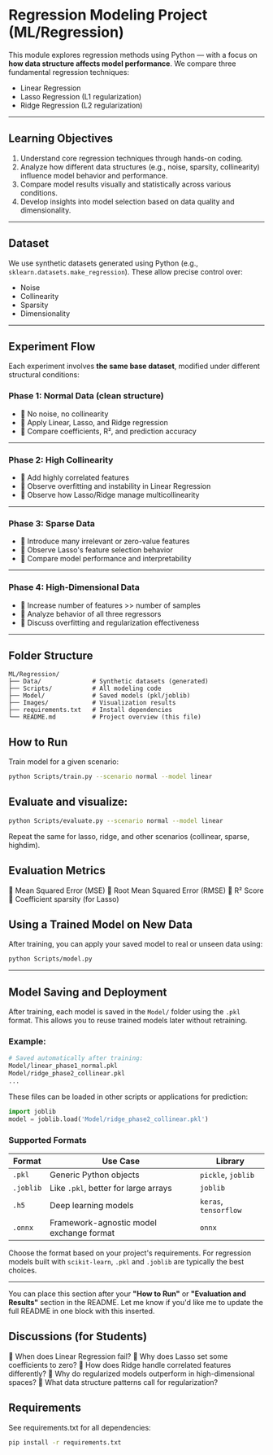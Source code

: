 #  Regression Modeling Project (ML/Regression)

This module explores regression methods using Python — with a focus on **how data structure affects model performance**. We compare three fundamental regression techniques:

- Linear Regression
- Lasso Regression (L1 regularization)
- Ridge Regression (L2 regularization)

---

##  Learning Objectives

1. Understand core regression techniques through hands-on coding.
2. Analyze how different data structures (e.g., noise, sparsity, collinearity) influence model behavior and performance.
3. Compare model results visually and statistically across various conditions.
4. Develop insights into model selection based on data quality and dimensionality.

---

##  Dataset

We use synthetic datasets generated using Python (e.g., `sklearn.datasets.make_regression`). These allow precise control over:

- Noise
- Collinearity
- Sparsity
- Dimensionality

---

##  Experiment Flow

Each experiment involves **the same base dataset**, modified under different structural conditions:

###  Phase 1: Normal Data (clean structure)

- 🔹 No noise, no collinearity
- 🔹 Apply Linear, Lasso, and Ridge regression
- 🔹 Compare coefficients, R², and prediction accuracy

---

###  Phase 2: High Collinearity

- 🔹 Add highly correlated features
- 🔹 Observe overfitting and instability in Linear Regression
- 🔹 Observe how Lasso/Ridge manage multicollinearity

---

###  Phase 3: Sparse Data

- 🔹 Introduce many irrelevant or zero-value features
- 🔹 Observe Lasso's feature selection behavior
- 🔹 Compare model performance and interpretability

---

###  Phase 4: High-Dimensional Data

- 🔹 Increase number of features >> number of samples
- 🔹 Analyze behavior of all three regressors
- 🔹 Discuss overfitting and regularization effectiveness

---

##  Folder Structure

```text
ML/Regression/
├── Data/              # Synthetic datasets (generated)
├── Scripts/           # All modeling code
├── Model/             # Saved models (pkl/joblib)
├── Images/            # Visualization results
├── requirements.txt   # Install dependencies
└── README.md          # Project overview (this file)
```

##  How to Run
Train model for a given scenario:

```bash
python Scripts/train.py --scenario normal --model linear
```

## Evaluate and visualize:
```bash
python Scripts/evaluate.py --scenario normal --model linear
```

Repeat the same for lasso, ridge, and other scenarios (collinear, sparse, highdim).

## Evaluation Metrics
🔹 Mean Squared Error (MSE)
🔹 Root Mean Squared Error (RMSE)
🔹 R² Score
🔹 Coefficient sparsity (for Lasso)


## Using a Trained Model on New Data

After training, you can apply your saved model to real or unseen data using:

```bash
python Scripts/model.py
```
---

##  Model Saving and Deployment

After training, each model is saved in the `Model/` folder using the `.pkl` format. This allows you to reuse trained models later without retraining.

### Example:

```bash
# Saved automatically after training:
Model/linear_phase1_normal.pkl
Model/ridge_phase2_collinear.pkl
...
```

These files can be loaded in other scripts or applications for prediction:

```python
import joblib
model = joblib.load('Model/ridge_phase2_collinear.pkl')
```

### Supported Formats

| Format    | Use Case                                 | Library               |
| --------- | ---------------------------------------- | --------------------- |
| `.pkl`    | Generic Python objects                   | `pickle`, `joblib`    |
| `.joblib` | Like `.pkl`, better for large arrays     | `joblib`              |
| `.h5`     | Deep learning models                     | `keras`, `tensorflow` |
| `.onnx`   | Framework-agnostic model exchange format | `onnx`                |

Choose the format based on your project's requirements. For regression models built with `scikit-learn`, `.pkl` and `.joblib` are typically the best choices.

---

You can place this section after your **"How to Run"** or **"Evaluation and Results"** section in the README. Let me know if you'd like me to update the full README in one block with this inserted.



























## Discussions (for Students)
🔹 When does Linear Regression fail?
🔹 Why does Lasso set some coefficients to zero?
🔹 How does Ridge handle correlated features differently?
🔹 Why do regularized models outperform in high-dimensional spaces?
🔹 What data structure patterns call for regularization?

## Requirements
See requirements.txt for all dependencies:
```bash
pip install -r requirements.txt
```